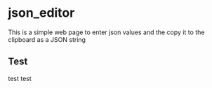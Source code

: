 # json_editor

This is a simple web page to enter json values and the copy it to the clipboard as a JSON string

## Test

test
test
